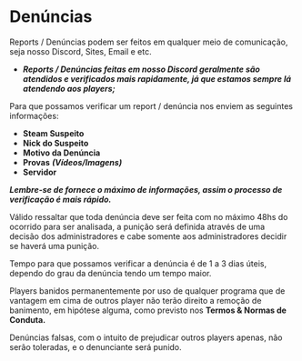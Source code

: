 # Denúncias

Reports / Denúncias podem ser feitos em qualquer meio de comunicação, seja nosso Discord, Sites, Email e etc. 

* _**Reports / Denúncias feitas em nosso Discord geralmente são atendidos e verificados mais rapidamente, já que estamos sempre lá atendendo aos players;**_

Para que possamos verificar um report / denúncia nos enviem as seguintes informações:

* **Steam Suspeito**
* **Nick do Suspeito**
* **Motivo da Denúncia**
* **Provas** _**\(Vídeos/Imagens\)**_
* **Servidor**

_**Lembre-se de fornece o máximo de informações, assim o processo de verificação é mais rápido.**_

Válido ressaltar que toda denúncia deve ser feita com no máximo 48hs do ocorrido para ser analisada, a punição será definida através de uma decisão dos administradores e cabe somente aos administradores decidir se haverá uma punição.

Tempo para que possamos verificar a denúncia é de 1 a 3 dias úteis, dependo do grau da denúncia tendo um tempo maior.

Players banidos permanentemente por uso de qualquer programa que de vantagem em cima de outros player não terão direito a remoção de banimento, em hipótese alguma, como previsto nos **Termos & Normas de Conduta.**

Denúncias falsas, com o intuito de prejudicar outros players apenas, não serão toleradas, e o denunciante será punido.

